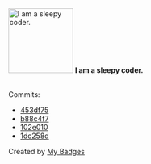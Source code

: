 <img src="https://my-badges.github.io/my-badges/sleepy-coder.png" alt="I am a sleepy coder." title="I am a sleepy coder." width="128">
<strong>I am a sleepy coder.</strong>
<br><br>

Commits:

- <a href="https://github.com/ben-of-codecraft/ben-of-codecraft/commit/453df7540fd6c69fe3374e8cf8c075e1dfffb9fe">453df75</a>
- <a href="https://github.com/ben-of-codecraft/ben-of-codecraft/commit/b88c4f7dd23f7127b84c7d2d951583032c0eb227">b88c4f7</a>
- <a href="https://github.com/ben-of-codecraft/ben-of-codecraft/commit/102e0108a5bc98b205cc39626ba31206aeb2de31">102e010</a>
- <a href="https://github.com/ben-of-codecraft/electron-s3-file-manager/commit/1dc258d7b0a9e7965e3636a355df57ff80a04480">1dc258d</a>


Created by <a href="https://github.com/my-badges/my-badges">My Badges</a>